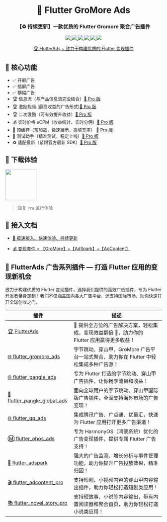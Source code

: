 <h1 align="center">📱 Flutter GroMore Ads</h1>
<h3 align="center">【♻️ 持续更新】一款优质的 Flutter Gromore  聚合广告插件</h3>
<p align="center"></p>

<p align="center">
<a href="https://pub.dev/packages/flutter_gromore_ads">
<img src="https://img.shields.io/pub/v/flutter_gromore_ads?logo=dart"/>
<img src="https://img.shields.io/badge/OS-iOS%20%7C%20Android-blue?logo=preact"/>
</a>
<a href="https://github.com/FlutterAds/flutter_gromore_ads">
<img src="https://github.com/FlutterAds/flutter_gromore_ads/actions/workflows/flutter.yml/badge.svg">
<img src=https://img.shields.io/github/stars/FlutterAds/flutter_gromore_ads?color=brightgreen>
</a>
<a href="https://flutterads.top/">
<img src="https://img.shields.io/badge/Pro-v3.6.0-success?logo=flutter&logoColor=FFD700"/>
<a href="https://flutterads.top/">
<img src="https://img.shields.io/badge/Site-FlutterAds-success?logo=webtrees&logoColor=FFD700"/>
</a>
</p>
<a href="https://flutterads.top/">
<p align="center"> 🏆 FlutterAds ~ 致力于构建优质的 Flutter 变现插件</p>
</a>

## 🚀 核心功能

- ✅ 开屏广告
- ✅ 插屏广告
- ✅ 横幅广告
- 🏆 信息流（与产品信息流完没结合）[🚀 Pro 版](https://flutterads.top/)
- 🏆 激励视频 (最高收益的广告形式)[🚀 Pro 版](https://flutterads.top/)
- 🏆 二次激励（可有效提升收益）[🚀 Pro 版](https://flutterads.top/)
- 💰 实时价格 eCPM（收益统计、实时分佣）[🚀 Pro 版](https://flutterads.top/)
- 🦥 预缓存（预加载，极速展示，高填充率） [🚀 Pro 版](https://flutterads.top/)
- 🧪 测试助手（精准测试，稳定上线）[🚀 Pro 版](https://flutterads.top/)
- ♻️ 适配最新（紧跟官方最新 SDK）[🚀 Pro 版](https://flutterads.top/)

## 📱 下载体验
<a href="https://www.pgyer.com/app/qrcode/fads"><img src="https://raw.githubusercontent.com/yy1300326388/yy1300326388/main/images/gzh/gzh_qrcode.jpeg" width='100' height='100'></a>

> 回复 `Pro` 进行体验


## 📃 接入文档

- [ 🎯 极速接入、快速体验、持续更新](https://flutterads.top/)

- [ 💰 变现套件 = 【GroMore】+【AdSpark】+【AdContent】](https://flutterads.top/)


## 📌 FlutterAds 广告系列插件 — 打造 Flutter 应用的变现新机会

致力于构建优质的 Flutter 变现插件，选择我们提供的高效广告插件，专为 Flutter 开发者量身定制！我们不仅涵盖国内各大广告平台，还支持国际市场，助你快速打开全球创收之门。

|插件|描述|
|-|-|
|[🏆 FlutterAds](https://flutterads.top/)| 🎉 提供全方位的广告解决方案，轻松集成，变现效益翻倍 🚀，助力你的 Flutter 应用赢得更多收益！|
|[🌐 flutter_gromore_ads](https://github.com/FlutterAds/flutter_gromore_ads)|字节跳动、穿山甲、GroMore 广告平台一站式聚合，助力你在 Flutter 中轻松集成多种广告源！|
|[🌐 flutter_pangle_ads](https://github.com/FlutterAds/flutter_pangle_ads)|专为 Flutter 打造的字节跳动、穿山甲广告插件，让你畅享流量和收益！|
|[🚢 flutter_pangle_global_ads](https://github.com/FlutterAds/flutter_pangle_global_ads)|面向全球用户的字节跳动、穿山甲国际版广告插件，全面支持海外市场的广告变现！|
|[🌐 flutter_qq_ads](https://github.com/FlutterAds/flutter_qq_ads)|	集成腾讯广告、广点通、优量汇，快速为 Flutter 应用打开更多广告渠道！|
|[Ⓜ flutter_ohos_ads](https://github.com/FlutterAds/flutter_ohos_ads)|专为 HarmonyOS（鸿蒙系统）优化的广告变现插件，提供专属 Flutter 广告支持！|
|[📡 flutter_adspark](https://github.com/FlutterAds/flutter_adspark)|强大的广告监测、增长分析与事件管理功能，助力你提升广告投放效果，精准归因！|
|[🎬 flutter_adcontent_pro](https://github.com/FlutterAds/flutter_adcontent)|支持短剧、小视频内容的穿山甲内容输出插件，助力你轻松打造短剧类应用！|
|[📚 flutter_novel_story_pro](https://github.com/FlutterAds/flutter_novel_story)|支持短故事、小说等内容输出，带有内置阅读器和聚合首页，助力你轻松打造小说类应用！|
